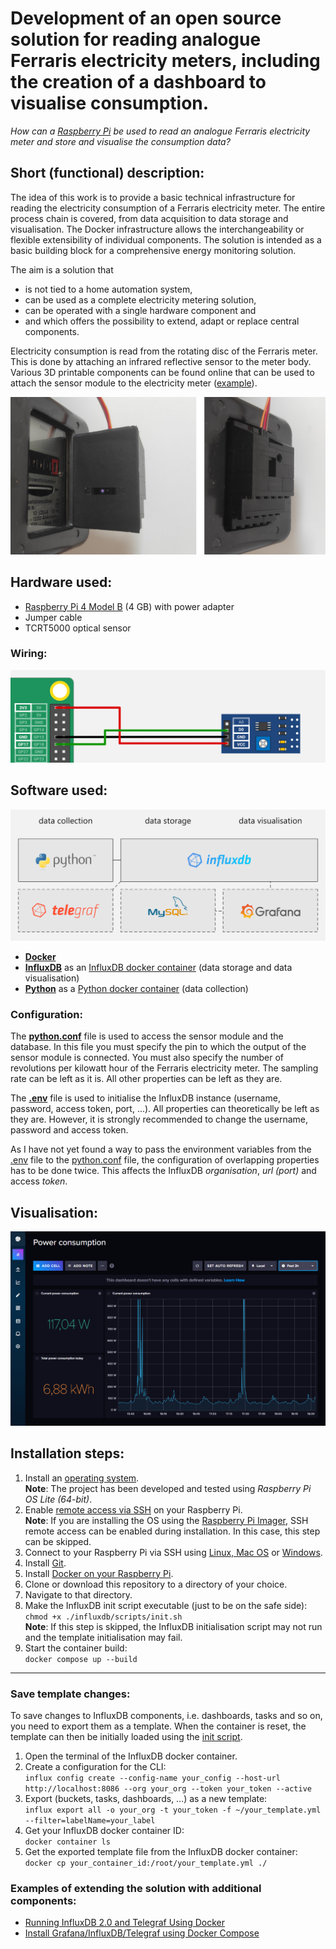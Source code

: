 
# Development of an open source solution for reading analogue Ferraris electricity meters, including the creation of a dashboard to visualise consumption.

*How can a [Raspberry Pi](https://www.raspberrypi.com/) be used to read an analogue Ferraris electricity meter and store and visualise the consumption data?*

## Short (functional) description:
The idea of this work is to provide a basic technical infrastructure for reading the electricity consumption of a Ferraris electricity meter. The entire process chain is covered, from data acquisition to data storage and visualisation. The Docker infrastructure allows the interchangeability or flexible extensibility of individual components. The solution is intended as a basic building block for a comprehensive energy monitoring solution.

The aim is a solution that
- is not tied to a home automation system,
- can be used as a complete electricity metering solution,
- can be operated with a single hardware component and
- and which offers the possibility to extend, adapt or replace central components.

Electricity consumption is read from the rotating disc of the Ferraris meter. This is done by attaching an infrared reflective sensor to the meter body. Various 3D printable components can be found online that can be used to attach the sensor module to the electricity meter ([example](https://www.thingiverse.com/thing:5481772)).

![Mounting the sensor on the electricity meter](/images/montage.png)

## Hardware used:

* [Raspberry Pi 4 Model B](https://www.raspberrypi.com/products/raspberry-pi-4-model-b/?variant=raspberry-pi-4-model-b-4gb) (4 GB) with power adapter
* Jumper cable
* TCRT5000 optical sensor

### Wiring:
![Connecting the sensor module to the Raspberry Pi](/images/circuit.png)


## Software used:

![Software components](/images/software.png)
* [**Docker**](https://www.docker.com/)
* [**InfluxDB**](https://www.influxdata.com/) as an [InfluxDB docker container](https://hub.docker.com/_/influxdb) (data storage and data visualisation)
* [**Python**](https://www.python.org/) as a [Python docker container](https://hub.docker.com/_/python) (data collection)

### Configuration:
The **[python.conf](https://github.com/AlexGottschalk/emit/blob/main/python/python.conf)** file is used to access the sensor module and the database. In this file you must specify the pin to which the output of the sensor module is connected. You must also specify the number of revolutions per kilowatt hour of the Ferraris electricity meter. The sampling rate can be left as it is. All other properties can be left as they are.

The **[.env](https://github.com/AlexGottschalk/emit/blob/main/.env)** file is used to initialise the InfluxDB instance (username, password, access token, port, ...). All properties can theoretically be left as they are. However, it is strongly recommended to change the username, password and access token.

As I have not yet found a way to pass the environment variables from the [.env](https://github.com/AlexGottschalk/emit/blob/main/.env) file to the [python.conf](https://github.com/AlexGottschalk/emit/blob/main/python/python.conf) file, the configuration of overlapping properties has to be done twice. This affects the InfluxDB _organisation_, _url (port)_ and access _token_.

## Visualisation:
![Visualisation of power consumption data](/images/visualisation.png)


## Installation steps:

1. Install an [operating system](https://www.raspberrypi.com/software/operating-systems/).  
**Note**: The project has been developed and tested using *Raspberry Pi OS Lite (64-bit)*.
2. Enable [remote access via SSH](https://www.raspberrypi.com/documentation/computers/remote-access.html#ssh) on your Raspberry Pi.  
**Note**: If you are installing the OS using the [Raspberry Pi Imager](https://www.raspberrypi.com/software/), SSH remote access can be enabled during installation. In this case, this step can be skipped.
3. Connect to your Raspberry Pi via SSH
using [Linux, Mac OS](https://www.raspberrypi.com/documentation/computers/remote-access.html#secure-shell-from-linux-or-mac-os)
or [Windows](https://www.raspberrypi.com/documentation/computers/remote-access.html#secure-shell-from-windows-10).
4. Install [Git](https://github.com/git-guides/install-git).
5. Install [Docker on your Raspberry Pi](https://raspberrytips.com/docker-on-raspberry-pi/).
6. Clone or download this repository to a directory of your choice.
7. Navigate to that directory.
8. Make the InfluxDB init script executable (just to be on the safe side):  
```chmod +x ./influxdb/scripts/init.sh```  
**Note**: If this step is skipped, the InfluxDB initialisation script may not run and the template initialisation may fail.
9. Start the container build:   
```docker compose up --build```

***

### Save template changes:
To save changes to InfluxDB components, i.e. dashboards, tasks and so on, you need to export them as a template. When the container is reset, the template can then be initially loaded using the [init script](https://github.com/AlexGottschalk/emit/blob/main/influxdb/scripts/init.sh).

1. Open the terminal of the InfluxDB docker container.
2. Create a configuration for the CLI:  
```influx config create --config-name your_config --host-url http://localhost:8086 --org your_org --token your_token --active```
3. Export (buckets, tasks, dashboards, …) as a new template:  
```influx export all -o your_org -t your_token -f ~/your_template.yml --filter=labelName=your_label```
4. Get your InfluxDB docker container ID:  
```docker container ls```
5. Get the exported template file from the InfluxDB docker container:  
```docker cp your_container_id:/root/your_template.yml ./```


### Examples of extending the solution with additional components:
- [Running InfluxDB 2.0 and Telegraf Using Docker](https://www.influxdata.com/blog/running-influxdb-2-0-and-telegraf-using-docker/)
- [Install Grafana/InfluxDB/Telegraf using Docker Compose](https://dev.to/project42/install-grafana-influxdb-telegraf-using-docker-compose-56e9)
